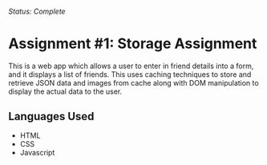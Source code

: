 ###### Status: Complete
# Assignment #1: Storage Assignment

This is a web app which allows a user to enter in friend details into a form, and it displays a list of friends. This uses caching techniques to store and retrieve JSON data and images from cache along with DOM manipulation to display the actual data to the user.

## Languages Used
- HTML
- CSS
- Javascript
